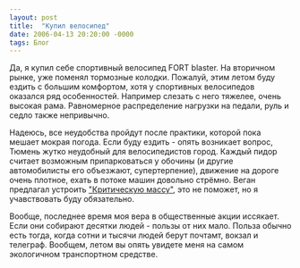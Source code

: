 ```yaml
---
layout: post
title:  "Купил велосипед"
date: 2006-04-13 20:20:00 -0000
tags: Блог 
---
```


Да, я купил себе спортивный велосипед FORT blaster. На вторичном рынке, уже поменял тормозные колодки. Пожалуй, этим летом буду ездить с большим комфортом, хотя у спортивных велосипедов оказался ряд особенностей. Например слезать с него тяжелее, очень высокая рама. Равномерное распределение нагрузки на педали, руль и седло также непривычно.

Надеюсь, все неудобства пройдут после практики, которой пока мешает мокрая погода.
Если буду ездить - опять возникает вопрос, Тюмень жутко неудобный для велосипедистов город. Каждый пидор считает возможным припарковаться у обочины (и другие автомобилисты его объезжают, супертерпение), движение на дороге очень плотное, ехать в потоке машин довольно стрёмно. Веган предлагал устроить <a href="http://www.critmass.ru/">"Критическую массу"</a>, это не поможет, но я учавствовать буду обязательно.

Вообще, последнее время моя вера в общественные акции иссякает. Если они собирают десятки людей - пользы от них мало. Польза обычно есть тогда, когда сотни и тысячи людей берут почтамт, вокзал и телеграф.
Вообщем, летом вы опять увидете меня на самом экологичном транспортном средстве. 